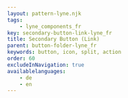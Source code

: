 ```yaml
---
layout: pattern-lyne.njk
tags: 
    - lyne_components_fr
key: secondary-button-link-lyne_fr
title: Secondary Button (Link)
parent: button-folder-lyne_fr
keywords: button, icon, split, action
order: 60
excludeInNavigation: true
availablelanguages: 
    - de
    - en
---
```

